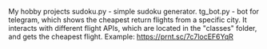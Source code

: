 My hobby projects
sudoku.py - simple sudoku generator.
tg_bot.py - bot for telegram, which shows the cheapest return flights from a specific city. It interacts with different flight APIs, which are located in the "classes" folder, and gets the cheapest flight.
Example: https://prnt.sc/7c7locEF6YqR
